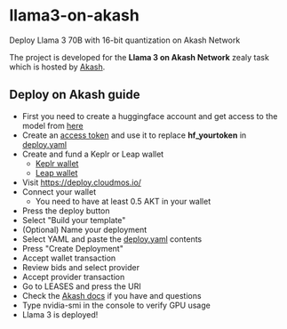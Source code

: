 # llama3-on-akash
Deploy Llama 3 70B with 16-bit quantization on Akash Network

The project is developed for the **Llama 3 on Akash Network** zealy task which is hosted by [Akash](https://zealy.io/cw/akashnetwork/questboard).

## Deploy on Akash guide




- First you need to create a huggingface account and get access to the model from [here](https://huggingface.co/meta-llama/Meta-Llama-3-70B-Instruct)
- Create an [access token](https://huggingface.co/settings/tokens) and use it to replace **hf_yourtoken** in [deploy.yaml](deploy.yaml)
- Create and fund a Keplr or Leap wallet
  - [Keplr wallet](https://akash.network/docs/getting-started/token-and-wallets/#keplr-wallet)
  - [Leap wallet](https://akash.network/docs/getting-started/token-and-wallets/#leap-cosmos-wallet)
- Visit https://deploy.cloudmos.io/
- Connect your wallet
  - You need to have at least 0.5 AKT in your wallet
- Press the deploy button
- Select "Build your template"
- (Optional) Name your deployment
- Select YAML and paste the [deploy.yaml](deploy.yaml) contents
- Press "Create Deployment"
- Accept wallet transaction
- Review bids and select provider
- Accept provider transaction
- Go to LEASES and press the URI
- Check the [Akash docs](https://akash.network/docs/deployments/cloudmos-deploy/) if you have and questions
- Type nvidia-smi in the console to verify GPU usage
- Llama 3 is deployed!

